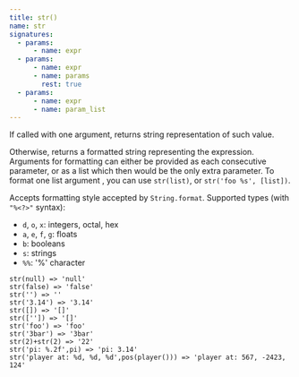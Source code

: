 ```yaml
---
title: str()
name: str
signatures:
  - params:
      - name: expr
  - params:
      - name: expr
      - name: params
        rest: true
  - params:
      - name: expr
      - name: param_list
---
```


If called with one argument, returns string representation of such value.

Otherwise, returns a formatted string representing the expression. Arguments for
formatting can either be provided as each consecutive parameter, or as a list
which then would be the only extra parameter. To format one list argument , you
can use `str(list)`, or `str('foo %s', [list])`.

Accepts formatting style accepted by `String.format`. Supported types (with
`"%<?>"` syntax):

- `d`, `o`, `x`: integers, octal, hex
- `a`, `e`, `f`, `g`: floats
- `b`: booleans
- `s`: strings
- `%%`: '%' character

```scarpet
str(null) => 'null'
str(false) => 'false'
str('') => ''
str('3.14') => '3.14'
str([]) => '[]'
str(['']) => '[]'
str('foo') => 'foo'
str('3bar') => '3bar'
str(2)+str(2) => '22'
str('pi: %.2f',pi) => 'pi: 3.14'
str('player at: %d, %d, %d',pos(player())) => 'player at: 567, -2423, 124'
```

